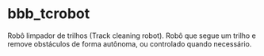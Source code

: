 # bbb_tcrobot
Robô limpador de trilhos (Track cleaning robot). Robô que segue um trilho e remove obstáculos de forma autônoma, ou controlado quando necessário.
